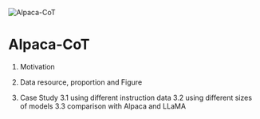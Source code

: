 ![Alpaca-CoT](https://github.com/PhoebusSi/alpaca-CoT/blob/main/figures/alpaca-cot-2.jpg)
# Alpaca-CoT

1. Motivation

2. Data resource, proportion and Figure 

3. Case Study
  3.1 using different instruction data
  3.2 using different sizes of models
  3.3 comparison with Alpaca and LLaMA

